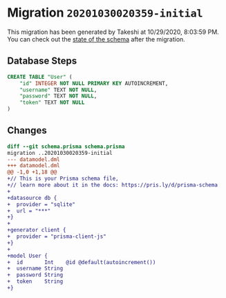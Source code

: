 # Migration `20201030020359-initial`

This migration has been generated by Takeshi at 10/29/2020, 8:03:59 PM.
You can check out the [state of the schema](./schema.prisma) after the migration.

## Database Steps

```sql
CREATE TABLE "User" (
    "id" INTEGER NOT NULL PRIMARY KEY AUTOINCREMENT,
    "username" TEXT NOT NULL,
    "password" TEXT NOT NULL,
    "token" TEXT NOT NULL
)
```

## Changes

```diff
diff --git schema.prisma schema.prisma
migration ..20201030020359-initial
--- datamodel.dml
+++ datamodel.dml
@@ -1,0 +1,18 @@
+// This is your Prisma schema file,
+// learn more about it in the docs: https://pris.ly/d/prisma-schema
+
+datasource db {
+  provider = "sqlite"
+  url = "***"
+}
+
+generator client {
+  provider = "prisma-client-js"
+}
+
+model User {
+  id       Int    @id @default(autoincrement())
+  username String
+  password String
+  token    String
+}
```


